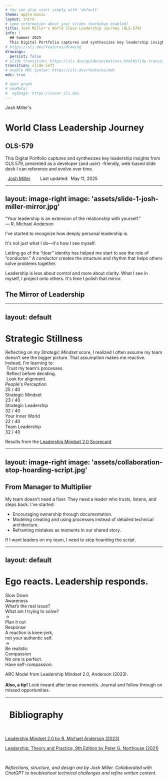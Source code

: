 ```yaml
---
# You can also start simply with 'default'
theme: apple-basic
layout: intro
# some information about your slides (markdown enabled)
title: Josh Miller's World Class Leadership Journey (OLS-579)
info: |
  ## Summer 2025
  This Digital Portfolio captures and synthesizes key leadership insights from OLS 579, presented as a developer-friendly, web-based slide deck I can reference and evolve over time.
# https://sli.dev/features/drawing
drawings:
  persist: false
# slide transition: https://sli.dev/guide/animations.html#slide-transitions
transition: slide-left
# enable MDC Syntax: https://sli.dev/features/mdc
mdc: true

# open graph
# seoMeta:
#  ogImage: https://cover.sli.dev
---
```


<div class="mt-14 flex items-center text-neutral-700 dark:text-neutral-400">
  <div class="flex-grow border-t border-neutral-300 dark:border-neutral-600"></div>
  <span class="mx-4 whitespace-nowrap uppercase text-center tracking-widest">Josh Miller's</span>
  <div class="flex-grow border-t border-neutral-300 dark:border-neutral-600"></div>
</div>

<h1 class="text-center mt-8">World Class Leadership Journey</h1>
<h2 class="text-red-700 dark:text-red-400">OLS-579</h2>

<p class="border-b pb-12 border-neutral-300 dark:border-neutral-600">This Digital Portfolio captures and synthesizes key leadership insights from OLS 579, presented as a developer (and user) -friendly, web-based slide deck I can reference and evolve over time.</p>

<div class="absolute bottom-10">
  <span class="font-700">
    <logos:linkedin-icon /> &nbsp; <a href="https://www.linkedin.com/in/josh3/" target="_blank">Josh Miller</a> &nbsp; &nbsp; &nbsp; <twemoji-spiral-calendar /> &nbsp;<span class="text-neutral-500">Last updated:</span>&nbsp; May 11, 2025
  </span>
  <PoweredBySlidev inline-block ml-6 opacity-30 hover:opacity-100 />
</div>

<div class="abs-br m-6 text-xl">
  <a href="https://github.com/joshmiller83/OLS-579-Digital-Portfolio" target="_blank" class="slidev-icon-btn">
    <carbon:logo-github />
  </a>
</div>

<!--
The last comment block of each slide will be treated as slide notes. It will be visible and editable in Presenter Mode along with the slide. [Read more in the docs](https://sli.dev/guide/syntax.html#notes)
-->

---
layout: image-right
image: 'assets/slide-1-josh-miller-mirror.jpg'
---

<div class="border-l-4 border-gray-400 pl-4 italic text-lg text-gray-700 dark:text-gray-300">“Your leadership is an extension of the relationship with yourself.”<div class="not-italictext-right">— R. Michael Anderson</div></div>

I’ve started to recognize how deeply personal leadership is. 

<span class="text-red-700 dark:text-red-400">It's not just what I do—it's how I see myself.</span>

Letting go of the “doer” identity has helped me start to see the role of “conductor.” A *conductor* creates the structure and rhythm that helps others solve problems together.

Leadership is less about control and more about clarity. What I see in myself, I project onto others. It's time I polish that mirror. 

<h2 class="border-t border-neutral-800 pt-6">The Mirror of Leadership</h2>

<!--
Here is another comment.
-->

---
layout: default
---

<h1 class="border-b border-neutral-800 pb-6">Strategic Stillness</h1>

<div class="grid grid-cols-5 gap-4 leading-loose mt-8">
  <div class="col-span-3">
    <div class="text-xl pr-14">Reflecting on my <twemoji:face-with-monocle /> <em class="text-red-700 dark:text-red-400">Strategic Mindset</em> score, I realized I often assume my team doesn’t see the bigger picture. That assumption makes me reactive. Instead, I'm learning to:</div>
  </div>
  <div class="col-span-2">
    <div class="text-xl leading-12"><twemoji-white-heavy-check-mark /> &nbsp;Trust my team's processes.<br>
<twemoji-white-heavy-check-mark /> &nbsp;Reflect before deciding.<br>
<twemoji-white-heavy-check-mark /> &nbsp;Look for alignment.</div>
  </div>
</div>

<div class="overflow-x-auto mt-10">
  <div class="grid grid-cols-5 gap-4 cursor-pointer ">
    <div class="hover:opacity-100 opacity-50 border-l-4 border-neutral-500 bg-neutral-200 dark:bg-neutral-800 shadow-md rounded-xl p-4">
      <div class="mb-3">People's Perception</div>
      <div class="weight-100 text-2xl">25 / 40</div>
    </div>
    <div class="border-l-4 border-red-500 bg-neutral-800 text-white dark:bg-stone-800 shadow-md rounded-xl p-4">
      <div class="mb-3">Strategic Mindset</div>
      <div class="weight-100 text-2xl">23 / 40</div>
    </div>
    <div class="hover:opacity-100 opacity-50 border-l-4 border-neutral-500 bg-neutral-200 dark:bg-neutral-800 shadow-md rounded-xl p-4">
      <div class="mb-3">Strategic Leadership</div>
      <div class="weight-100 text-2xl">32 / 40</div>
    </div>
    <div class="hover:opacity-100 opacity-50 border-l-4 border-neutral-500 bg-neutral-200 dark:bg-neutral-800 shadow-md rounded-xl p-4">
      <div class="mb-3">Your Inner World</div>
      <div class="weight-100 text-2xl">22 / 40</div>
    </div>
    <div class="hover:opacity-100 opacity-50 border-l-4 border-neutral-500 bg-neutral-200 dark:bg-neutral-800 shadow-md rounded-xl p-4">
      <div class="mb-3">Team Leadership</div>
      <div class="weight-100 text-2xl">32 / 40</div>
    </div>
  </div>
</div>

<p class="text-right text-neutral-500 text-sm italic">Results from the <a href="https://rmichaelanderson.com/leadershipscorecard/" target="_blank">Leadership Mindset 2.0 Scorecard</a></p>

---
layout: image-right
image: 'assets/collaboration-stop-hoarding-script.jpg'
---

<h2 class="border-b border-neutral-800 pb-6">From Manager to <span class="text-red-700 dark:text-red-400">Multiplier</span></h2>

My team doesn’t need a fixer. They need a leader who trusts, listens, and steps back. I've started:

- Encouraging ownership through documentation.
- Modeling creating and using processes instead of detailed technical architecture.
- Reframing mistakes as moments in our shared story.

<span class="text-red-700 dark:text-red-400">If I want leaders on my team, I need to stop hoarding the script.</span>

---
layout: default
---

<div class="flex flex-col items-center space-y-8 mt-10 text-center text-lg">
  <h1 class="text-2xl font-semibold">
    Ego reacts. <span class="text-red-700 dark:text-red-400">Leadership responds</span>.
  </h1>

  <div class="flex items-center space-x-4 pb-12">
    <div class="bg-neutral-100 dark:bg-neutral-800 p-4 rounded-xl shadow-md border-t-4 border-b-4 border-neutral-100 dark:border-neutral-800 hover:border-red-500">
      <div class="text-sm text-gray-400 uppercase">Slow Down</div>
      <div class="text-4xl font-bold mt-5 mb-6">Awareness</div>
      <div class="text-neutral-400 italic">What’s the real issue?<br>What am I trying to solve?</div>
    </div>
    <div class="text-4xl">→</div>
    <div class="bg-neutral-100 dark:bg-neutral-800 p-4 rounded-xl shadow-md border-t-4 border-b-4 border-neutral-100 dark:border-neutral-800 hover:border-red-500">
      <div class="text-sm text-gray-400 uppercase">Plan it out</div>
      <div class="text-4xl font-bold mt-5 mb-6">Response</div>
      <div class="text-neutral-400 italic">A reaction is knee-jerk,<br>not your authentic self.</div>
    </div>
    <div class="text-4xl">→</div>
    <div class="bg-neutral-100 dark:bg-neutral-800 p-4 rounded-xl shadow-md border-t-4 border-b-4 border-neutral-100 dark:border-neutral-800 hover:border-red-500">
      <div class="text-sm text-gray-400 uppercase">Be realistic</div>
      <div class="text-4xl font-bold mt-5 mb-6">Compassion</div>
      <div class="text-neutral-400 italic">No one is perfect.<br>Have self-compassion.</div>
    </div>
  </div>
</div>

<p class="border-t border-neutral-200 dark:border-neutral-800 pt-6 text-neutral-600 dark:text-neutral-400 italic">ARC Model from Leadership Mindset 2.0, Anderson (2023).<br><br><span class="not-italic"><strong class="text-black dark:text-white">Also, a tip!</strong>  <twemoji:light-bulb /> Look inward after tense moments. Journal and follow through on missed opportunities.</span></p>

---

<h1 class="border-b border-neutral-800 pb-6"><twemoji:books />&nbsp; Bibliography</h1>

<br>

[Leadership Mindset 2.0 by R. Michael Anderson (2023)](https://www.leadershipmindset.net)

[Leadership: Theory and Practice, 9th Edition by Peter G. Northouse (2021)](https://us.sagepub.com/en-us/nam/leadership/book257617)

&nbsp;

_Reflections, structure, and design are by Josh Miller. Collaborated with ChatGPT to troubleshoot technical challenges and refine written content._
